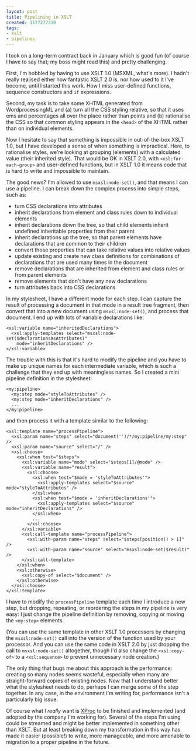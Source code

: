 ```yaml
---
layout: post
title: Pipelining in XSLT
created: 1177277330
tags:
- xslt
- pipelines
---
```

I took on a long-term contract back in January which is good fun (of course I have to say that; my boss might read this) and pretty challenging.

First, I'm hobbled by having to use XSLT 1.0 (MSXML, what's more). I hadn't really realised either how fantastic XSLT 2.0 is, nor how used to it I've become, until I started this work. How I miss user-defined functions, sequence constructors and `if` expressions.

Second, my task is to take some XHTML generated from WordprocessingML and (a) turn all the CSS styling relative, so that it uses ems and percentages all over the place rather than points and (b) rationalise the CSS so that common styling appears in the `<head>` of the XHTML rather than on individual elements.

<!--break-->

Now I hesitate to say that something is impossible in out-of-the-box XSLT 1.0, but I have developed a sense of when something is impractical. Here, to rationalise styles, we're looking at grouping (elements) with a calculated value (their inherited style). That would be OK in XSLT 2.0, with `<xsl:for-each-group>` and user-defined functions, but in XSLT 1.0 it means code that is hard to write and impossible to maintain.

The good news? I'm allowed to use `msxsl:node-set()`, and that means I can use a pipeline. I can break down the complex process into simple steps, such as:

 *  turn CSS declarations into attributes
 *  inherit declarations from element and class rules down to individual elements
 *  inherit declarations down the tree, so that child elements inherit undefined inheritable properties from their parent
 *  inherit declarations *up* the tree, so that parent elements have declarations that are common to their children
 *  convert those properties that can take relative values into relative values
 *  update existing and create new class definitions for combinations of declarations that are used many times in the document
 *  remove declarations that are inherited from element and class rules or from parent elements
 *  remove elements that don't have any new declarations
 *  turn attributes back into CSS declarations

In my stylesheet, I have a different mode for each step. I can capture the result of processing a document in that mode in a result tree fragment, then convert that into a new document using `msxsl:node-set()`, and process that document. I end up with lots of variable declarations like:

    <xsl:variable name="inheritedDeclarations">
      <xsl:apply-templates select="msxsl:node-set($declarationsAsAttributes)"
        mode="inheritDeclarations" />
    </xsl:variable>

The trouble with this is that it's hard to modify the pipeline and you have to make up unique names for each intermediate variable, which is such a challenge that they end up with meaningless names. So I created a mini pipeline definition in the stylesheet:

    <my:pipeline>
      <my:step mode="styleToAttributes" />
      <my:step mode="inheritDeclarations" />
      ...
    </my:pipeline>

and then process it with a template similar to the following:

    <xsl:template name="processPipeline">
      <xsl:param name="steps" select="document('')/*/my:pipeline/my:step" />
      <xsl:param name="source" select="/" />
      <xsl:choose>
        <xsl:when test="$steps">
          <xsl:variable name="mode" select="$steps[1]/@mode" />
          <xsl:variable name="result">
            <xsl:choose>
              <xsl:when test="$mode = 'styleToAttributes'">
                <xsl:apply-templates select="$source" mode="styleToAttributes" />
              </xsl:when>
              <xsl:when test="$mode = 'inheritDeclarations'">
                <xsl:apply-templates select="$source" mode="inheritDeclarations" />
              </xsl:when>
              ...
            </xsl:choose>
          </xsl:variable>
          <xsl:call-template name="processPipeline">
            <xsl:with-param name="steps" select="$steps[position() > 1]" />
            <xsl:with-param name="source" select="msxsl:node-set($result)" />
          </xsl:call-template>
        </xsl:when>
        <xsl:otherwise>
          <xsl:copy-of select="$document" />
        </xsl:otherwise>
      </xsl:choose>
    </xsl:template>

I have to modify the `processPipeline` template each time I introduce a new step, but dropping, repeating, or reordering the steps in my pipeline is very easy: I just change the pipeline definition by removing, copying or moving the `<my:step>` elements.

(You can use the same template in other XSLT 1.0 processors by changing the `msxsl:node-set()` call into the version of the function used by your processor. And you can use the same code in XSLT 2.0 by just dropping the call to `msxsl:node-set()` altogether, though I'd also change the `<xsl:copy-of>` to a `<xsl:sequence>` to prevent unnecessary node creation.)

The only thing that bugs me about this approach is the performance: creating so many nodes seems wasteful, especially when many are straight-forward copies of existing nodes. Now that I understand better what the stylesheet needs to do, perhaps I can merge some of the step together. In any case, in the environment I'm writing for, performance isn't a particularly big issue.

Of course what I *really* want is [XProc][1] to be finished and implemented (and adopted by the company I'm working for). Several of the steps I'm using could be streamed and might be better implemented in something other than XSLT. But at least breaking down my transformation in this way has made it easier (possible!) to write, more manageable, and more amenable to migration to a proper pipeline in the future.

[1]: http://www.w3.org/TR/xproc "XML Pipeline Language"
